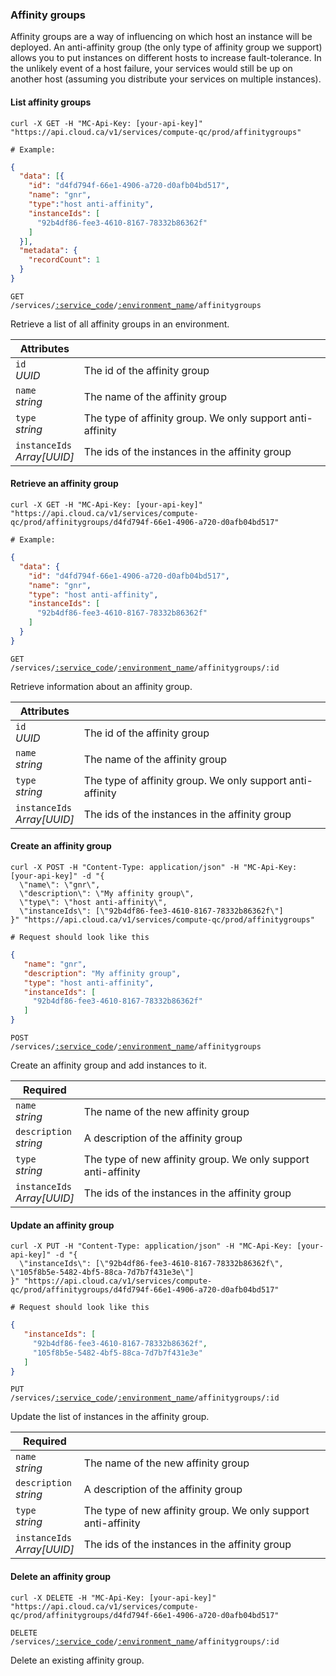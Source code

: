 ### Affinity groups

Affinity groups are a way of influencing on which host an instance will be deployed. An anti-affinity group (the only type of affinity group we support) allows you to put instances on different hosts to increase fault-tolerance. In the unlikely event of a host failure, your services would still be up on another host (assuming you distribute your services on multiple instances).

<!-------------------- LIST AFFINITY GROUPS -------------------->

#### List affinity groups

```shell
curl -X GET -H "MC-Api-Key: [your-api-key]"
"https://api.cloud.ca/v1/services/compute-qc/prod/affinitygroups"

# Example:
```
```json
{
  "data": [{
    "id": "d4fd794f-66e1-4906-a720-d0afb04bd517",
    "name": "gnr",
    "type":"host anti-affinity",
    "instanceIds": [
      "92b4df86-fee3-4610-8167-78332b86362f"
    ]
  }],
  "metadata": {
    "recordCount": 1
  }
}
```

<code>GET /services/<a href="#service-connections">:service_code</a>/<a href="#environments">:environment_name</a>/affinitygroups</code>

Retrieve a list of all affinity groups in an environment.

Attributes | &nbsp;
---------- | -----
`id`<br/>*UUID* | The id of the affinity group
`name`<br/>*string* | The name of the affinity group
`type`<br/>*string* | The type of affinity group. We only support anti-affinity
`instanceIds`<br/>*Array[UUID]* | The ids of the instances in the affinity group


<!-------------------- RETRIEVE AN AFFINITY GROUP -------------------->

#### Retrieve an affinity group

```shell
curl -X GET -H "MC-Api-Key: [your-api-key]"
"https://api.cloud.ca/v1/services/compute-qc/prod/affinitygroups/d4fd794f-66e1-4906-a720-d0afb04bd517"

# Example:
```
```json
{
  "data": {
    "id": "d4fd794f-66e1-4906-a720-d0afb04bd517",
    "name": "gnr",
    "type": "host anti-affinity",
    "instanceIds": [
      "92b4df86-fee3-4610-8167-78332b86362f"
    ]
  }
}
```

<code>GET /services/<a href="#service-connections">:service_code</a>/<a href="#environments">:environment_name</a>/affinitygroups/:id</code>

Retrieve information about an affinity group.

Attributes | &nbsp;
---------- | -----
`id`<br/>*UUID* | The id of the affinity group
`name`<br/>*string* | The name of the affinity group
`type`<br/>*string* | The type of affinity group. We only support anti-affinity
`instanceIds`<br/>*Array[UUID]* | The ids of the instances in the affinity group



<!-------------------- CREATE AN AFFINITY GROUP -------------------->

#### Create an affinity group

```shell
curl -X POST -H "Content-Type: application/json" -H "MC-Api-Key: [your-api-key]" -d "{
  \"name\": \"gnr\",
  \"description\": \"My affinity group\",
  \"type\": \"host anti-affinity\",
  \"instanceIds\": [\"92b4df86-fee3-4610-8167-78332b86362f\"]
}" "https://api.cloud.ca/v1/services/compute-qc/prod/affinitygroups"

# Request should look like this
```
```json
{
   "name": "gnr",
   "description": "My affinity group",
   "type": "host anti-affinity",
   "instanceIds": [
     "92b4df86-fee3-4610-8167-78332b86362f"
   ]
}
```

<code>POST /services/<a href="#service-connections">:service_code</a>/<a href="#environments">:environment_name</a>/affinitygroups</code>

Create an affinity group and add instances to it.

Required | &nbsp;
---------- | -----
`name`<br/>*string* | The name of the new affinity group
`description`<br/>*string* | A description of the affinity group
`type`<br/>*string* | The type of new affinity group. We only support anti-affinity
`instanceIds`<br/>*Array[UUID]* | The ids of the instances in the affinity group



<!-------------------- UPDATE AN AFFINITY GROUP -------------------->

#### Update an affinity group

```shell
curl -X PUT -H "Content-Type: application/json" -H "MC-Api-Key: [your-api-key]" -d "{
  \"instanceIds\": [\"92b4df86-fee3-4610-8167-78332b86362f\", \"105f8b5e-5482-4bf5-88ca-7d7b7f431e3e\"]
}" "https://api.cloud.ca/v1/services/compute-qc/prod/affinitygroups/d4fd794f-66e1-4906-a720-d0afb04bd517"

# Request should look like this
```
```json
{
   "instanceIds": [
     "92b4df86-fee3-4610-8167-78332b86362f",
     "105f8b5e-5482-4bf5-88ca-7d7b7f431e3e"
   ]
}
```

<code>PUT /services/<a href="#service-connections">:service_code</a>/<a href="#environments">:environment_name</a>/affinitygroups/:id</code>

Update the list of instances in the affinity group.

Required | &nbsp;
---------- | -----
`name`<br/>*string* | The name of the new affinity group
`description`<br/>*string* | A description of the affinity group
`type`<br/>*string* | The type of new affinity group. We only support anti-affinity
`instanceIds`<br/>*Array[UUID]* | The ids of the instances in the affinity group


<!-------------------- DELETE AN AFFINITY GROUP -------------------->

#### Delete an affinity group

```shell
curl -X DELETE -H "MC-Api-Key: [your-api-key]"
"https://api.cloud.ca/v1/services/compute-qc/prod/affinitygroups/d4fd794f-66e1-4906-a720-d0afb04bd517"
```

<code>DELETE /services/<a href="#service-connections">:service_code</a>/<a href="#environments">:environment_name</a>/affinitygroups/:id</code>

Delete an existing affinity group.
